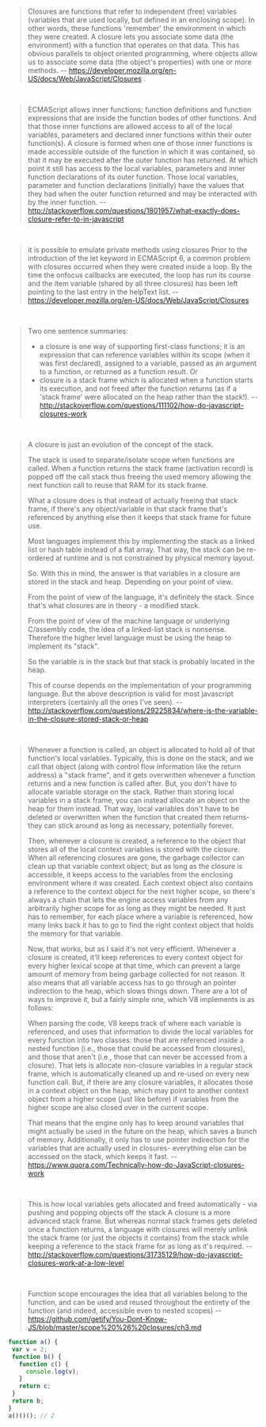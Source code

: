 > Closures are functions that refer to independent (free) variables (variables that are used locally, but defined in an enclosing scope). In other words, these functions 'remember' the environment in which they were created.
> A closure lets you associate some data (the environment) with a function that operates on that data. This has obvious parallels to object oriented programming, where objects allow us to associate some data (the object's properties) with one or more methods.
> -- https://developer.mozilla.org/en-US/docs/Web/JavaScript/Closures

<br>

> ECMAScript allows inner functions; function definitions and function expressions that are inside the function bodes of other functions. And that those inner functions are allowed access to all of the local variables, parameters and declared inner functions within their outer function(s). A closure is formed when one of those inner functions is made accessible outside of the function in which it was contained, so that it may be executed after the outer function has returned. At which point it still has access to the local variables, parameters and inner function declarations of its outer function. Those local variables, parameter and function declarations (initially) have the values that they had when the outer function returned and may be interacted with by the inner function.
> -- http://stackoverflow.com/questions/1801957/what-exactly-does-closure-refer-to-in-javascript

<br>

> it is possible to emulate private methods using closures
> Prior to the introduction of the let keyword in ECMAScript 6, a common problem with closures occurred when they were created inside a loop.
> By the time the onfocus callbacks are executed, the loop has run its course and the item variable (shared by all three closures) has been left pointing to the last entry in the helpText list.
> -- https://developer.mozilla.org/en-US/docs/Web/JavaScript/Closures

<br>

> Two one sentence summaries:
> - a closure is one way of supporting first-class functions; it is an expression that can reference variables within its scope (when it was first declared), assigned to a variable, passed as an argument to a function, or returned as a function result. Or
> - closure is a stack frame which is allocated when a function starts its execution, and not freed after the function returns (as if a 'stack frame' were allocated on the heap rather than the stack!).
> -- http://stackoverflow.com/questions/111102/how-do-javascript-closures-work

<br>

> A closure is just an evolution of the concept of the stack.
>
> The stack is used to separate/isolate scope when functions are called. When a function returns the stack frame (activation record) is popped off the call stack thus freeing the used memory allowing the next function call to reuse that RAM for its stack frame.
>
> What a closure does is that instead of actually freeing that stack frame, if there's any object/variable in that stack frame that's referenced by anything else then it keeps that stack frame for future use.
>
> Most languages implement this by implementing the stack as a linked list or hash table instead of a flat array. That way, the stack can be re-ordered at runtime and is not constrained by physical memory layout.
>
> So. With this in mind, the answer is that variables in a closure are stored in the stack and heap. Depending on your point of view.
>
> From the point of view of the language, it's definitely the stack. Since that's what closures are in theory - a modified stack.
>
> From the point of view of the machine language or underlying C/assembly code, the idea of a linked-list stack is nonsense. Therefore the higher level language must be using the heap to implement its "stack".
>
> So the variable is in the stack but that stack is probably located in the heap.
>
> This of course depends on the implementation of your programming language. But the above description is valid for most javascript interpreters (certainly all the ones I've seen).
> -- http://stackoverflow.com/questions/29225834/where-is-the-variable-in-the-closure-stored-stack-or-heap

<br>

> Whenever a function is called, an object is allocated to hold all of that function's local variables. Typically, this is done on the stack, and we call that object (along with control flow information like the return address) a "stack frame", and it gets overwritten whenever a function returns and a new function is called after. But, you don't have to allocate variable storage on the stack. Rather than storing local variables in a stack frame, you can instead allocate an object on the heap for them instead. That way, local variables don't have to be deleted or overwritten when the function that created them returns- they can stick around as long as necessary, potentially forever.
>
> Then, whenever a closure is created, a reference to the object that stores all of the local context variables is stored with the closure. When all referencing closures are gone, the garbage collector can clean up that variable context object; but as long as the closure is accessible, it keeps access to the variables from the enclosing environment where it was created. Each context object also contains a reference to the context object for the next higher scope, so there's always a chain that lets the engine access variables from any arbitrarily higher scope for as long as they might be needed. It just has to remember, for each place where a variable is referenced, how many links back it has to go to find the right context object that holds the memory for that variable.
>
> Now, that works, but as I said it's not very efficient. Whenever a closure is created, it'll keep references to every context object for every higher lexical scope at that time, which can prevent a large amount of memory from being garbage collected for not reason. It also means that all variable access has to go through an pointer indirection to the heap, which slows things down. There are a lot of ways to improve it, but a fairly simple one, which V8 implements is as follows:
>
> When parsing the code, V8 keeps track of where each variable is referenced, and uses that information to divide the local variables for every function into two classes: those that are referenced inside a nested function (i.e., those that could be accessed from closures), and those that aren't (i.e., those that can never be accessed from a closure). That lets is allocate non-closure variables in a regular stack frame, which is automatically cleaned up and re-used on every new function call. But, if there are any closure variables, it allocates those in a context object on the heap, which may point to another context object from a higher scope (just like before) if variables from the higher scope are also closed over in the current scope.
>
> That means that the engine only has to keep around variables that might actually be used in the future on the heap, which saves a bunch of memory. Additionally, it only has to use pointer indirection for the variables that are actually used in closures- everything else can be accessed on the stack, which keeps it fast.
> -- https://www.quora.com/Technically-how-do-JavaScript-closures-work

<br>

> This is how local variables gets allocated and freed automatically - via pushing and popping objects off the stack
> A closure is a more advanced stack frame. But whereas normal stack frames gets deleted once a function returns, a language with closures will merely unlink the stack frame (or just the objects it contains) from the stack while keeping a reference to the stack frame for as long as it's required.
> -- http://stackoverflow.com/questions/31735129/how-do-javascript-closures-work-at-a-low-level

<br>

> Function scope encourages the idea that all variables belong to the function, and can be used and reused throughout the entirety of the function (and indeed, accessible even to nested scopes)
> -- https://github.com/getify/You-Dont-Know-JS/blob/master/scope%20%26%20closures/ch3.md

```javascript
function a() {
 var v = 2;
 function b() {
   function c() {
     console.log(v);
   }
   return c;
 }
 return b;
}
a()()(); // 2
```
